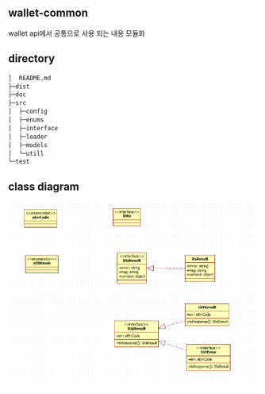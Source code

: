 ## wallet-common

wallet api에서 공통으로 사용 되는 내용 모듈화

## directory
```sh
│  README.md
├─dist
├─doc
├─src
│  ├─config
│  ├─enums
│  ├─interface
│  ├─loader
│  ├─models
│  └─utill
└─test

```

## class diagram
![classdiagram](/doc/classdiagram.png)
